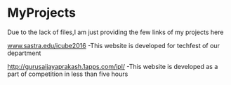 # MyProjects
Due to the lack of files,I am just providing the few links of my projects here

www.sastra.edu/icube2016       -This website is developed for techfest of our department

http://gurusaijayaprakash.1apps.com/ipl/      -This website is developed as a part of competition in less than five hours
